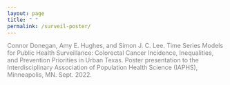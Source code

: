 ```yaml
---
layout: page
title: " "
permalink: /surveil-poster/
---
```


<p style="color:Gray">Connor Donegan, Amy E. Hughes, and Simon J. C. Lee. Time Series Models for Public Health Surveillance: Colorectal Cancer Incidence, Inequalities, and Prevention Priorities in Urban Texas. Poster presentation to the Interdisciplinary Association of Population Health Science (IAPHS), Minneapolis, MN. Sept. 2022. </p> 

<object data="../assets/Donegan-IAPHS-2022-Poster.pdf" width="900" height="650" type='application/pdf'></object>
